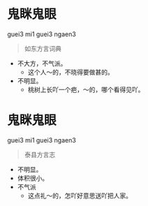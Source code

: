 # 鬼眯鬼眼
guei3 mi1 guei3 ngaen3
> 如东方言词典
- 不大方，不气派。
  - 这个人～的，不晓得要做甚的。
- 不明显。
  - 桃树上长吖一个疤，～的，哪个看得见吖。

# 鬼眯鬼眼
guei3 mi1 guei3 ngaen3
> 泰县方言志
- 不明显。
- 体积很小。
- 不气派
  - 这点礼～的，怎吖好意思送吖把人家。
